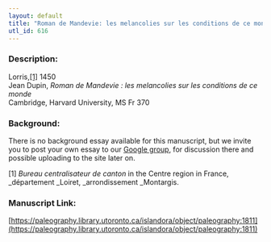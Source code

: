 ```yaml
---
layout: default
title: "Roman de Mandevie: les melancolies sur les conditions de ce monde"
utl_id: 616
---
```


### Description:

Lorris,<a id="_ftnref1">[[1]](#_ftn1)</a> 1450<br>
Jean Dupin, _Roman de Mandevie : les melancolies sur les conditions de ce monde_<br>
Cambridge, Harvard University, MS Fr 370

### Background:

There is no background essay available for this manuscript, but we invite you to post your own essay to our [Google group](https://paleography.library.utoronto.ca/content/group-work), for discussion there and possible uploading to the site later on.

<a id="_ftn1">[1]</a> _Bureau centralisateur de canton_ in the Centre region in France, _département _Loiret, _arrondissement _Montargis. 

### Manuscript Link:

[https://paleography.library.utoronto.ca/islandora/object/paleography:1811](https://paleography.library.utoronto.ca/islandora/object/paleography:1811)
